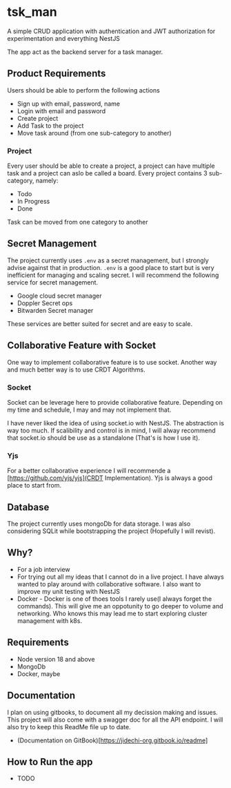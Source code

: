 # tsk_man

A simple CRUD application with authentication and JWT authorization for
experimentation and everything NestJS

The app act as the backend server for a task manager.

## Product Requirements

Users should be able to perform the following actions

- Sign up with email, password, name
- Login with email and password
- Create project
- Add Task to the project
- Move task around (from one sub-category to another)

### Project

Every user should be able to create a project, a project can have multiple task
and a project can aslo be called a board. Every project contains 3 sub-category,
namely:

- Todo
- In Progress
- Done

Task can be moved from one category to another

## Secret Management

The project currently uses `.env` as a secret management, but I strongly advise
against that in production. `.env` is a good place to start but is very
inefficient for managing and scaling secret. I will recommend the following
service for secret management.

- Google cloud secret manager
- Doppler Secret ops
- Bitwarden Secret manager

These services are better suited for secret and are easy to scale.

## Collaborative Feature with Socket

One way to implement collaborative feature is to use socket. Another way and
much better way is to use CRDT Algorithms.

### Socket

Socket can be leverage here to provide collaborative feature. Depending on my
time and schedule, I may and may not implement that.

I have never liked the idea of using socket.io with NestJS. The abstraction is
way too much. If scalibility and control is in mind, I will alway recommend that
socket.io should be use as a standalone (That's is how I use it).

### Yjs

For a better collaborative experience I will recommende a
[https://github.com/yjs/yjs](CRDT Implementation). Yjs is always a good place to
start from.

## Database

The project currently uses mongoDb for data storage. I was also considering
SQLit while bootstrapping the project (Hopefully I will revist).

## Why?

- For a job interview
- For trying out all my ideas that I cannot do in a live project. I have always
  wanted to play around with collaborative software. I also want to improve my
  unit testing with NestJS
- Docker - Docker is one of thoes tools I rarely use(I always forget the
  commands). This will give me an oppotunity to go deeper to volume and
  networking. Who knows this may lead me to start exploring cluster management
  with k8s.

## Requirements

- Node version 18 and above
- MongoDb
- Docker, maybe

## Documentation

I plan on using gitbooks, to document all my decission making and issues. This
project will also come with a swagger doc for all the API endpoint. I will also
try to keep this ReadMe file up to date.

- (Documentation on GitBook)[https://jidechi-org.gitbook.io/readme]

## How to Run the app

- TODO
